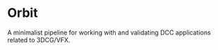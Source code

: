 # Orbit
A minimalist pipeline for working with and validating DCC applications related to 3DCG/VFX.
